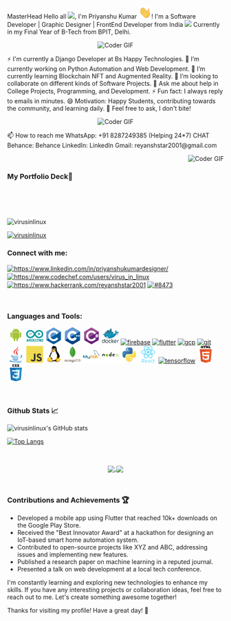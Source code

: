 MasterHead
Hello all <img src="https://media.giphy.com/media/SuHqTMwqKJGhsFbS2D/giphy.gif" width="40px">, I'm Priyanshu Kumar <img src="https://raw.githubusercontent.com/ABSphreak/ABSphreak/master/gifs/Hi.gif" width="30px">!
I'm a Software Developer | Graphic Designer | FrontEnd Developer from India <img src="https://media.giphy.com/media/kwbcxR63xiCTA3rAjN/giphy.gif" width="50px">
Currently in my Final Year of B-Tech from BPIT, Delhi.
<p align="center">
  <img src="https://media.giphy.com/media/ucmzLKrx1Ae5RGZ4cA/giphy.gif" alt="Coder GIF" width="500" height="300">
</p>
⚡ I'm currently a Django Developer at Bs Happy Technologies.
🔭 I’m currently working on Python Automation and Web Development.
🌱 I’m currently learning Blockchain NFT and Augmented Reality.
👯 I’m looking to collaborate on different kinds of Software Projects.
💬 Ask me about help in College Projects, Programming, and Development.
⚡ Fun fact: I always reply to emails in minutes.
😄 Motivation: Happy Students, contributing towards the community, and learning daily.
🌱 Feel free to ask, I don't bite!
<p align="center">
  <img src="https://media.giphy.com/media/9LQHvkbIzTSLe/giphy.gif" alt="Coder GIF" width="500" height="300">
</p>
📫 How to reach me
WhatsApp: +91 8287249385 (Helping 24*7) CHAT
Behance: Behance
LinkedIn: LinkedIn
Gmail: reyanshstar2001@gmail.com
<p align="right">
  <img src="https://media.giphy.com/media/QuDgW7dXQfCZiWVXD4/giphy.gif" alt="Coder GIF" width="600" height="200">
</p>

### My Portfolio Deck🔭
<div style="padding: 20px 0px;"><img src="./qwerty.png" alt=""></div> 

<p align="left"> <img src="https://komarev.com/ghpvc/?username=virusinlinux&label=Profile%20views&color=0e75b6&style=flat" alt="virusinlinux" /> </p>

<p align="left"> <a href="https://github.com/ryo-ma/github-profile-trophy"><img src="https://github-profile-trophy.vercel.app/?username=virusinlinux" alt="virusinlinux" /></a> </p>

<h3 align="left">Connect with me:</h3>
<p align="left">
  <a href="https://linkedin.com/in/https://www.linkedin.com/in/priyanshukumardesigner/" target="blank"><img align="center" src="https://raw.githubusercontent.com/rahuldkjain/github-profile-readme-generator/master/src/images/icons/Social/linked-in-alt.svg" alt="https://www.linkedin.com/in/priyanshukumardesigner/" height="30" width="40" /></a>
  <a href="https://www.codechef.com/users/https://www.codechef.com/users/virus_in_linux" target="blank"><img align="center" src="https://raw.githubusercontent.com/devicons/devicon/master/icons/codechef/codechef-plain.svg" alt="https://www.codechef.com/users/virus_in_linux" height="30" width="40" /></a>
  <a href="https://www.hackerrank.com/https://www.hackerrank.com/reyanshstar2001" target="blank"><img align="center" src="https://raw.githubusercontent.com/rahuldkjain/github-profile-readme-generator/master/src/images/icons/Social/hackerrank.svg" alt="https://www.hackerrank.com/reyanshstar2001" height="30" width="40" /></a>
  <a href="https://discord.gg/#8473" target="blank"><img align="center" src="https://raw.githubusercontent.com/rahuldkjain/github-profile-readme-generator/master/src/images/icons/Social/discord.svg" alt="#8473" height="30" width="40" /></a>
</p>

<br>

<h3 align="left">Languages and Tools:</h3>
<p align="left">
  <a href="https://developer.android.com" target="_blank" rel="noreferrer"><img src="https://raw.githubusercontent.com/devicons/devicon/master/icons/android/android-original-wordmark.svg" alt="android" width="40" height="40" /></a>
  <a href="https://www.arduino.cc/" target="_blank" rel="noreferrer"><img src="https://raw.githubusercontent.com/devicons/devicon/master/icons/arduino/arduino-original-wordmark.svg" alt="arduino" width="40" height="40" /></a>
  <a href="https://www.cprogramming.com/" target="_blank" rel="noreferrer"><img src="https://raw.githubusercontent.com/devicons/devicon/master/icons/c/c-original.svg" alt="c" width="40" height="40" /></a>
  <a href="https://www.w3schools.com/cpp/" target="_blank" rel="noreferrer"><img src="https://raw.githubusercontent.com/devicons/devicon/master/icons/cplusplus/cplusplus-original.svg" alt="cplusplus" width="40" height="40" /></a>
  <a href="https://www.w3schools.com/cs/" target="_blank" rel="noreferrer"><img src="https://raw.githubusercontent.com/devicons/devicon/master/icons/csharp/csharp-original.svg" alt="csharp" width="40" height="40" /></a>
  <a href="https://www.docker.com/" target="_blank" rel="noreferrer"><img src="https://raw.githubusercontent.com/devicons/devicon/master/icons/docker/docker-original-wordmark.svg" alt="docker" width="40" height="40" /></a>
  <a href="https://firebase.google.com/" target="_blank" rel="noreferrer"><img src="https://www.vectorlogo.zone/logos/firebase/firebase-icon.svg" alt="firebase" width="40" height="40" /></a>
  <a href="https://flutter.dev" target="_blank" rel="noreferrer"><img src="https://www.vectorlogo.zone/logos/flutterio/flutterio-icon.svg" alt="flutter" width="40" height="40" /></a>
  <a href="https://cloud.google.com" target="_blank" rel="noreferrer"><img src="https://www.vectorlogo.zone/logos/google_cloud/google_cloud-icon.svg" alt="gcp" width="40" height="40" /></a>
  <a href="https://git-scm.com/" target="_blank" rel="noreferrer"><img src="https://www.vectorlogo.zone/logos/git-scm/git-scm-icon.svg" alt="git" width="40" height="40" /></a>
  <a href="https://www.java.com" target="_blank" rel="noreferrer"><img src="https://raw.githubusercontent.com/devicons/devicon/master/icons/java/java-original.svg" alt="java" width="40" height="40" /></a>
  <a href="https://www.javascript.com/" target="_blank" rel="noreferrer"><img src="https://raw.githubusercontent.com/devicons/devicon/master/icons/javascript/javascript-original.svg" alt="javascript" width="40" height="40" /></a>
  <a href="https://www.linux.org/" target="_blank" rel="noreferrer"><img src="https://raw.githubusercontent.com/devicons/devicon/master/icons/linux/linux-original.svg" alt="linux" width="40" height="40" /></a>
  <a href="https://www.mongodb.com/" target="_blank" rel="noreferrer"><img src="https://raw.githubusercontent.com/devicons/devicon/master/icons/mongodb/mongodb-original-wordmark.svg" alt="mongodb" width="40" height="40" /></a>
  <a href="https://www.mysql.com/" target="_blank" rel="noreferrer"><img src="https://raw.githubusercontent.com/devicons/devicon/master/icons/mysql/mysql-original-wordmark.svg" alt="mysql" width="40" height="40" /></a>
  <a href="https://nodejs.org" target="_blank" rel="noreferrer"><img src="https://raw.githubusercontent.com/devicons/devicon/master/icons/nodejs/nodejs-original-wordmark.svg" alt="nodejs" width="40" height="40" /></a>
  <a href="https://www.python.org" target="_blank" rel="noreferrer"><img src="https://raw.githubusercontent.com/devicons/devicon/master/icons/python/python-original.svg" alt="python" width="40" height="40" /></a>
  <a href="https://reactjs.org/" target="_blank" rel="noreferrer"><img src="https://raw.githubusercontent.com/devicons/devicon/master/icons/react/react-original-wordmark.svg" alt="react" width="40" height="40" /></a>
  <a href="https://www.tensorflow.org" target="_blank" rel="noreferrer"><img src="https://www.vectorlogo.zone/logos/tensorflow/tensorflow-icon.svg" alt="tensorflow" width="40" height="40" /></a>
  <a href="https://www.w3.org/html/" target="_blank" rel="noreferrer"><img src="https://raw.githubusercontent.com/devicons/devicon/master/icons/html5/html5-original-wordmark.svg" alt="html5" width="40" height="40" /></a>
  <a href="https://www.w3.org/Style/CSS/Overview.en.html" target="_blank" rel="noreferrer"><img src="https://raw.githubusercontent.com/devicons/devicon/master/icons/css3/css3-original-wordmark.svg" alt="css3" width="40" height="40" /></a>
</p>

<br>

### Github Stats 📈

![virusinlinux's GitHub stats](https://github-readme-stats.vercel.app/api?username=virusinlinux&show_icons=true&theme=radical)

[![Top Langs](https://github-readme-stats.vercel.app/api/top-langs/?username=virusinlinux&layout=compact&theme=radical)](https://github.com/anuraghazra/github-readme-stats)

<br>

<p align="center">
  <a href="https://github.com/anuraghazra/github-readme-stats">
    <img align="center" src="https://github-readme-stats.vercel.app/api/pin/?username=anuraghazra&repo=github-readme-stats&theme=radical" />
  </a>
  <a href="https://github.com/anuraghazra/convoychat">
    <img align="center" src="https://github-readme-stats.vercel.app/api/pin/?username=anuraghazra&repo=convoychat&theme=radical" />
  </a>
</p>

<br>

### Contributions and Achievements 🏆

- Developed a mobile app using Flutter that reached 10k+ downloads on the Google Play Store.
- Received the "Best Innovator Award" at a hackathon for designing an IoT-based smart home automation system.
- Contributed to open-source projects like XYZ and ABC, addressing issues and implementing new features.
- Published a research paper on machine learning in a reputed journal.
- Presented a talk on web development at a local tech conference.

I'm constantly learning and exploring new technologies to enhance my skills. If you have any interesting projects or collaboration ideas, feel free to reach out to me. Let's create something awesome together!

Thanks for visiting my profile! Have a great day! 👋
